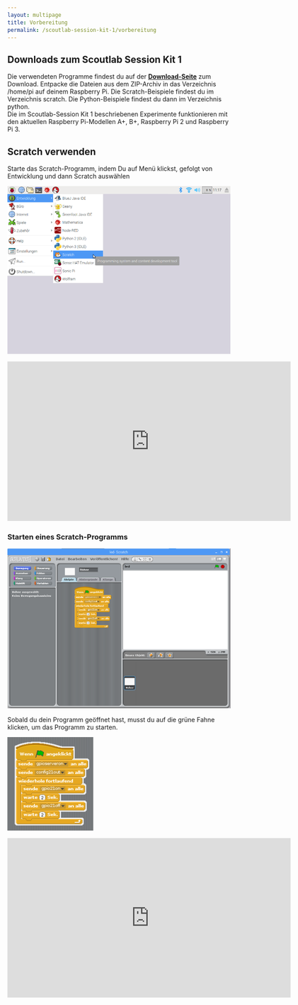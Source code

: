 ```yaml
---
layout: multipage
title: Vorbereitung
permalink: /scoutlab-session-kit-1/vorbereitung
---
```

## Downloads zum Scoutlab Session Kit 1
<div class="alert alert-info" role="alert">Die verwendeten Programme findest du auf der <a href="https://vcp-scoutlab.github.io/scoutlab-session-kit-1/download"><strong>Download-Seite</strong></a> zum Download.
Entpacke die Dateien aus dem ZIP-Archiv in das Verzeichnis /home/pi auf deinem Raspberry Pi.
Die Scratch-Beispiele findest du im Verzeichnis scratch.
Die Python-Beispiele findest du dann im Verzeichnis python.</div>


<div class="alert alert-info" role="alert">Die im Scoutlab-Session Kit 1 beschriebenen Experimente funktionieren mit den aktuellen Raspberry Pi-Modellen A+, B+, Raspberry Pi 2 und Raspberry Pi 3.</div>

## Scratch verwenden
Starte das Scratch-Programm, indem Du auf Menü klickst, gefolgt von Entwicklung und dann Scratch auswählen

![Scratch starten](images/scratch_starten.png)

<div class="hidden-print">

<iframe src="https://player.vimeo.com/video/217228128" width="640" height="360" frameborder="0" webkitallowfullscreen mozallowfullscreen allowfullscreen></iframe></div>

### Starten eines Scratch-Programms

![](images/scratch_oberflaeche.png)

Sobald du dein Programm geöffnet hast, musst du auf die grüne Fahne klicken, um das Programm zu starten.

![Scratch Programm starten](images/scratch_programm_starten.png)

<div class="hidden-print">
<iframe src="https://player.vimeo.com/video/217362376" width="640" height="360" frameborder="0" webkitallowfullscreen mozallowfullscreen allowfullscreen></iframe></div>
